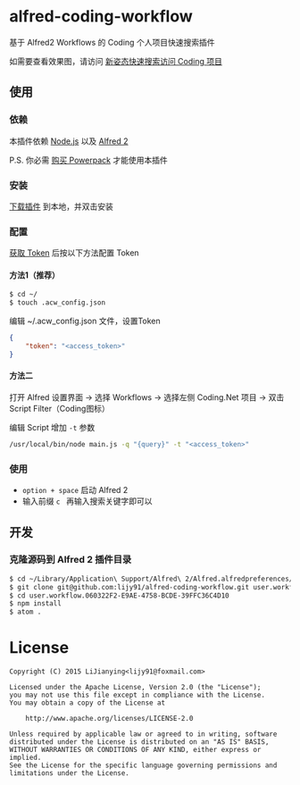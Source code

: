 # alfred-coding-workflow

基于 Alfred2 Workflows 的 Coding 个人项目快速搜索插件

如需要查看效果图，请访问 [新姿态快速搜索访问 Coding 项目](http://www.jianshu.com/p/d3a99f7debb1)

## 使用
### 依赖

本插件依赖 [Node.js](https://nodejs.org/en/) 以及 [Alfred 2](https://www.alfredapp.com/)

P.S. 你必需 [购买 Powerpack](https://buy.alfredapp.com/) 才能使用本插件

### 安装

[下载插件](https://github.com/lijy91/alfred-coding-workflow/blob/master/release/coding-1.0.2.alfredworkflow?raw=true) 到本地，并双击安装


### 配置
[获取 Token](http://acw.coding.io) 后按以下方法配置 Token

#### 方法1（推荐）
```bash
$ cd ~/
$ touch .acw_config.json
```

编辑 ~/.acw_config.json 文件，设置Token
```json
{
    "token": "<access_token>"
}
```
#### 方法二
打开 Alfred 设置界面 -> 选择 Workflows -> 选择左侧 Coding.Net 项目 -> 双击 Script Filter（Coding图标）

编辑 Script 增加 `-t` 参数

```bash
/usr/local/bin/node main.js -q "{query}" -t "<access_token>"
```

### 使用
- `option + space` 启动 Alfred 2
- 输入前缀 `c ` 再输入搜索关键字即可以

## 开发

### 克隆源码到 Alfred 2 插件目录

```bash
$ cd ~/Library/Application\ Support/Alfred\ 2/Alfred.alfredpreferences/workflows
$ git clone git@github.com:lijy91/alfred-coding-workflow.git user.workflow.060322F2-E9AE-4758-BCDE-39FFC36C4D10
$ cd user.workflow.060322F2-E9AE-4758-BCDE-39FFC36C4D10
$ npm install
$ atom .
```

# License

    Copyright (C) 2015 LiJianying<lijy91@foxmail.com>

    Licensed under the Apache License, Version 2.0 (the "License");
    you may not use this file except in compliance with the License.
    You may obtain a copy of the License at

        http://www.apache.org/licenses/LICENSE-2.0

    Unless required by applicable law or agreed to in writing, software
    distributed under the License is distributed on an "AS IS" BASIS,
    WITHOUT WARRANTIES OR CONDITIONS OF ANY KIND, either express or implied.
    See the License for the specific language governing permissions and
    limitations under the License.
